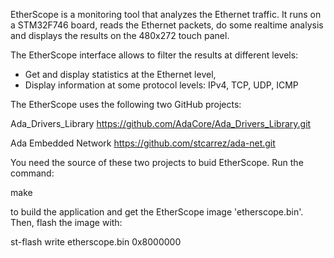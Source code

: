 EtherScope is a monitoring tool that analyzes the Ethernet traffic.
It runs on a STM32F746 board, reads the Ethernet packets, do some
realtime analysis and displays the results on the 480x272 touch panel.

The EtherScope interface allows to filter the results at different
levels:

- Get and display statistics at the Ethernet level,
- Display information at some protocol levels: IPv4, TCP, UDP, ICMP

The EtherScope uses the following two GitHub projects:

  Ada_Drivers_Library   https://github.com/AdaCore/Ada_Drivers_Library.git

  Ada Embedded Network  https://github.com/stcarrez/ada-net.git

You need the source of these two projects to buid EtherScope.
Run the command:

  make

to build the application and get the EtherScope image 'etherscope.bin'.
Then, flash the image with:

  st-flash write etherscope.bin 0x8000000



